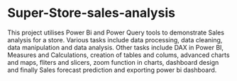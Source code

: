 # Super-Store-sales-analysis
This project utilises Power Bi and Power Query tools to demonstrate Sales analysis for a store. 
Various tasks include data processing, data cleaning, data manipulation and data analysis.
Other tasks include DAX in Power BI, Measures and Calculations, creation of tables and colums, advanced charts and maps, 
fliters and slicers, zoom function in charts, dashboard design and finally Sales forecast prediction and exporting power bi dashboard.
